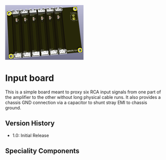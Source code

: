 <img src="screenshot.png" width="50%">

# Input board

This is a simple board meant to proxy six RCA input signals from one part of the amplifier to the other without long physical cable runs. It also provides a chassis GND connection via a capacitor to shunt stray EMI to chassis ground.

## Version History

- 1.0: Initial Release

## Speciality Components


